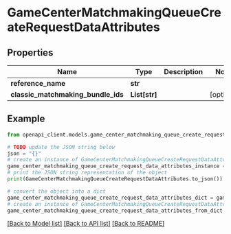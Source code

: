 # GameCenterMatchmakingQueueCreateRequestDataAttributes


## Properties

Name | Type | Description | Notes
------------ | ------------- | ------------- | -------------
**reference_name** | **str** |  | 
**classic_matchmaking_bundle_ids** | **List[str]** |  | [optional] 

## Example

```python
from openapi_client.models.game_center_matchmaking_queue_create_request_data_attributes import GameCenterMatchmakingQueueCreateRequestDataAttributes

# TODO update the JSON string below
json = "{}"
# create an instance of GameCenterMatchmakingQueueCreateRequestDataAttributes from a JSON string
game_center_matchmaking_queue_create_request_data_attributes_instance = GameCenterMatchmakingQueueCreateRequestDataAttributes.from_json(json)
# print the JSON string representation of the object
print(GameCenterMatchmakingQueueCreateRequestDataAttributes.to_json())

# convert the object into a dict
game_center_matchmaking_queue_create_request_data_attributes_dict = game_center_matchmaking_queue_create_request_data_attributes_instance.to_dict()
# create an instance of GameCenterMatchmakingQueueCreateRequestDataAttributes from a dict
game_center_matchmaking_queue_create_request_data_attributes_from_dict = GameCenterMatchmakingQueueCreateRequestDataAttributes.from_dict(game_center_matchmaking_queue_create_request_data_attributes_dict)
```
[[Back to Model list]](../README.md#documentation-for-models) [[Back to API list]](../README.md#documentation-for-api-endpoints) [[Back to README]](../README.md)


